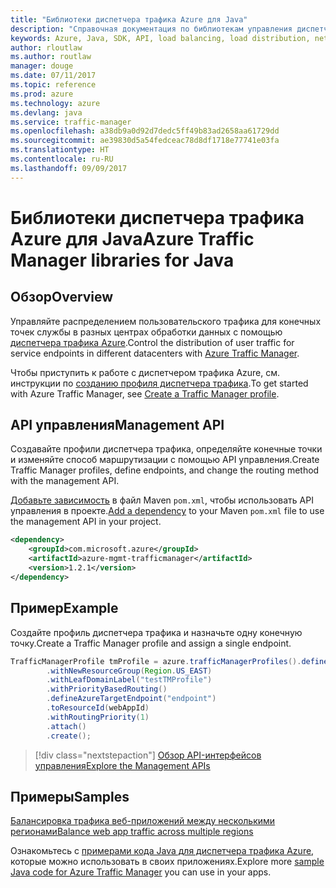 ```yaml
---
title: "Библиотеки диспетчера трафика Azure для Java"
description: "Справочная документация по библиотекам управления диспетчера трафика для Java"
keywords: Azure, Java, SDK, API, load balancing, load distribution, network, Traffic Manager
author: rloutlaw
ms.author: routlaw
manager: douge
ms.date: 07/11/2017
ms.topic: reference
ms.prod: azure
ms.technology: azure
ms.devlang: java
ms.service: traffic-manager
ms.openlocfilehash: a38db9a0d92d7dedc5ff49b83ad2658aa61729dd
ms.sourcegitcommit: ae39830d5a54fedceac78d8df1718e77741e03fa
ms.translationtype: HT
ms.contentlocale: ru-RU
ms.lasthandoff: 09/09/2017
---
```

# <a name="azure-traffic-manager-libraries-for-java"></a><span data-ttu-id="c6ee8-104">Библиотеки диспетчера трафика Azure для Java</span><span class="sxs-lookup"><span data-stu-id="c6ee8-104">Azure Traffic Manager libraries for Java</span></span>

## <a name="overview"></a><span data-ttu-id="c6ee8-105">Обзор</span><span class="sxs-lookup"><span data-stu-id="c6ee8-105">Overview</span></span>

<span data-ttu-id="c6ee8-106">Управляйте распределением пользовательского трафика для конечных точек службы в разных центрах обработки данных с помощью [диспетчера трафика Azure](/azure/traffic-manager/traffic-manager-overview).</span><span class="sxs-lookup"><span data-stu-id="c6ee8-106">Control the distribution of user traffic for service endpoints in different datacenters with [Azure Traffic Manager](/azure/traffic-manager/traffic-manager-overview).</span></span>

<span data-ttu-id="c6ee8-107">Чтобы приступить к работе с диспетчером трафика Azure, см. инструкции по [созданию профиля диспетчера трафика](/azure/traffic-manager/traffic-manager-create-profile).</span><span class="sxs-lookup"><span data-stu-id="c6ee8-107">To get started with Azure Traffic Manager, see [Create a Traffic Manager profile](/azure/traffic-manager/traffic-manager-create-profile).</span></span>

## <a name="management-api"></a><span data-ttu-id="c6ee8-108">API управления</span><span class="sxs-lookup"><span data-stu-id="c6ee8-108">Management API</span></span>

<span data-ttu-id="c6ee8-109">Создавайте профили диспетчера трафика, определяйте конечные точки и изменяйте способ маршрутизации с помощью API управления.</span><span class="sxs-lookup"><span data-stu-id="c6ee8-109">Create Traffic Manager profiles, define endpoints, and change the routing method with the management API.</span></span> 

<span data-ttu-id="c6ee8-110">[Добавьте зависимость](https://maven.apache.org/guides/getting-started/index.html#How_do_I_use_external_dependencies) в файл Maven `pom.xml`, чтобы использовать API управления в проекте.</span><span class="sxs-lookup"><span data-stu-id="c6ee8-110">[Add a dependency](https://maven.apache.org/guides/getting-started/index.html#How_do_I_use_external_dependencies) to your Maven `pom.xml` file to use the management API in your project.</span></span>  

```XML
<dependency>
    <groupId>com.microsoft.azure</groupId>
    <artifactId>azure-mgmt-trafficmanager</artifactId>
    <version>1.2.1</version>
</dependency>
```   

## <a name="example"></a><span data-ttu-id="c6ee8-111">Пример</span><span class="sxs-lookup"><span data-stu-id="c6ee8-111">Example</span></span>

<span data-ttu-id="c6ee8-112">Создайте профиль диспетчера трафика и назначьте одну конечную точку.</span><span class="sxs-lookup"><span data-stu-id="c6ee8-112">Create a Traffic Manager profile and assign a single endpoint.</span></span>

```java
TrafficManagerProfile tmProfile = azure.trafficManagerProfiles().define("testTMProfile")
        .withNewResourceGroup(Region.US_EAST)
        .withLeafDomainLabel("testTMProfile")
        .withPriorityBasedRouting()
        .defineAzureTargetEndpoint("endpoint")
        .toResourceId(webAppId)
        .withRoutingPriority(1)
        .attach()
        .create();
```

> [!div class="nextstepaction"]
> [<span data-ttu-id="c6ee8-113">Обзор API-интерфейсов управления</span><span class="sxs-lookup"><span data-stu-id="c6ee8-113">Explore the Management APIs</span></span>](/java/api/overview/azure/trafficmanager/managementapi)

## <a name="samples"></a><span data-ttu-id="c6ee8-114">Примеры</span><span class="sxs-lookup"><span data-stu-id="c6ee8-114">Samples</span></span>

[<span data-ttu-id="c6ee8-115">Балансировка трафика веб-приложений между несколькими регионами</span><span class="sxs-lookup"><span data-stu-id="c6ee8-115">Balance web app traffic across multiple regions</span></span>](https://github.com/Azure-Samples/traffic-manager-java-manage-profiles)

<span data-ttu-id="c6ee8-116">Ознакомьтесь с [примерами кода Java для диспетчера трафика Azure](https://azure.microsoft.com/resources/samples/?platform=java&term=traffic), которые можно использовать в своих приложениях.</span><span class="sxs-lookup"><span data-stu-id="c6ee8-116">Explore more [sample Java code for Azure Traffic Manager](https://azure.microsoft.com/resources/samples/?platform=java&term=traffic) you can use in your apps.</span></span>
